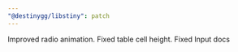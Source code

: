 ```yaml
---
"@destinygg/libstiny": patch
---
```


Improved radio animation. Fixed table cell height. Fixed Input docs
